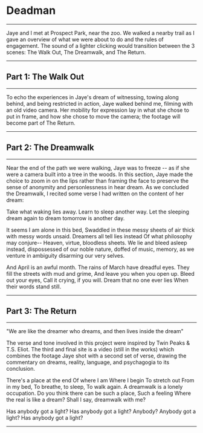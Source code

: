 # Deadman
---

Jaye and I met at Prospect Park, near the zoo. We walked a nearby trail as I gave an overview of what we were about to do and the rules of engagement. The sound of a lighter clicking would transition between the 3 scenes: The Walk Out, The Dreamwalk, and The Return.

<div data-content-hook="image2" data-content-path="../../content/site_specific_explorations/deadman/deadman_project/image2.png" data-content-type="image"></div>

---
## Part 1: The Walk Out
---

To echo the experiences in Jaye's dream of witnessing, towing along behind, and being restricted in action, Jaye walked behind me, filming with an old video camera. Her mobility for expression lay in what she chose to put in frame, and how she chose to move the camera; the footage will become part of The Return.

<div data-content-hook="image1" data-content-path="../../content/site_specific_explorations/deadman/deadman_project/image1.png" data-content-type="image"></div>

---
## Part 2: The Dreamwalk
---

Near the end of the path we were walking, Jaye was to freeze -- as if she were a camera built into a tree in the woods. In this section, Jaye made the choice to zoom in on the lips rather than framing the face to preserve the sense of anonymity and personlessness in hear dream. As we concluded the Dreamwalk, I recited some verse I had written on the content of her dream:


Take what waking lies away.
Learn to sleep another way.
Let the sleeping dream again
to dream tomorrow is another day.

It seems I am alone in this bed,
Swaddled in these messy sheets of air
thick with messy words unsaid.
Dreamers all tell lies instead
Of what philosophy may conjure--
Heaven, virtue, bloodless sheets.
We lie and bleed asleep instead,
dispossessed of our noble nature,
doffed of music, memory,
as we venture in ambiguity
disarming our very selves.

And April is an awful month.
The rains of March have dreadful eyes.
They fill the streets with mud and grime,
And leave you when you open up.
Bleed out your eyes,
Call it crying, if you will.
Dream that no one ever lies
When their words stand still.

<div data-content-hook="image3" data-content-path="../../content/site_specific_explorations/deadman/deadman_project/image3.png" data-content-type="image"></div>

---
## Part 3: The Return
---

"We are like the dreamer who dreams, and then lives inside the dream"

The verse and tone involved in this project were inspired by Twin Peaks & T.S. Eliot. The third and final site is a video (still in the works) which combines the footage Jaye shot with a second set of verse, drawing the commentary on dreams, reality, language, and psychagogia to its conclusion.


There's a place at the end
Of where I am
Where I begin
To stretch out
From in my bed,
To breathe, to sleep,
To walk again.
A dreamwalk is a lonely occupation.
Do you think there can be such a place,
Such a feeling
Where the real is like a dream?
Shall I say,
dreamwalk with me?

Has anybody got a light?
Has anybody got a light?
Anybody? Anybody got a light?
Has anybody got a light?

---
